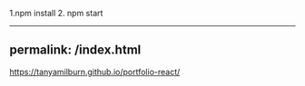 1.npm install
2. npm start

---
permalink: /index.html
---

https://tanyamilburn.github.io/portfolio-react/